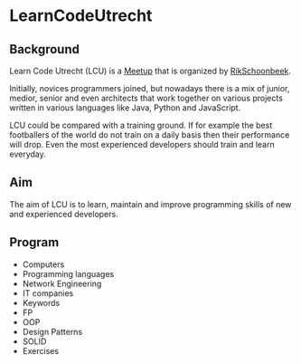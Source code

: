 # LearnCodeUtrecht

## Background

Learn Code Utrecht (LCU) is a [Meetup](https://www.meetup.com/Learn-to-code-together/)
that is organized by [RikSchoonbeek](https://github.com/RikSchoonbeek).

Initially, novices programmers joined, but nowadays there is a mix of junior, medior,
senior and even architects that work together on various projects written in various
languages like Java, Python and JavaScript.

LCU could be compared with a training ground. If for example the best footballers of the
world do not train on a daily basis then their performance will drop. Even the most
experienced developers should train and learn everyday.

## Aim

The aim of LCU is to learn, maintain and improve programming skills of new and experienced
developers.

## Program

* Computers
* Programming languages
* Network Engineering
* IT companies
* Keywords
* FP
* OOP
* Design Patterns
* SOLID
* Exercises